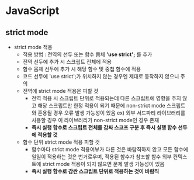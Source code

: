 # JavaScript
## strict mode
  - strict mode 적용
    - 적용 방법 : 전역의 선두 또는 함수 몸체  **'use strict';** 를 추가
    - 전역 선두에 추가 시 스크립트 전체에 적용
    - 함수 몸체 선두에 추가 시 해당 함수 및 중첩 함수에 적용
    - 코드 선두에 'use strict';가 위치하지 않는 경우엔 제대로 동작하지 않으니 주의
    - 전역에 strict mode 적용은 피할 것
      - 전역 적용 시 스크립트 단위로 적용되는데 다른 스크립트에 영향을 주지 않고 해당 스크립트만 한정 적용이 되기 때문에 non-strict mode 스크립트와 혼용될 경우 오류 발생 가능성이 있음 ex) 외부 서드파티 라이브러리를 사용할 경우 이 라이브러리가 non-strict mode인 경우 존재
      - **즉시 실행 함수로 스크립트 전체를 감싸 스코프 구분 후 즉시 실행 함수 선두에 적용할 것**
    - 함수 단위 strict mode 적용 피할 것
      - 함수마다 strict mode 적용여부가 다른 것은 바람직하지 않고 모든 함수에 일일이 적용하는 것은 번거로우며, 적용된 함수가 참조할 함수 외부 컨텍스트에 strict mode 적용이 되지 않으면 문제 발생 가능성이 있음
      - **즉시 실행 함수로 감싼 스크립트 단위로 적용하는 것이 바람직**